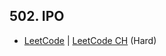 ## 502. IPO

-  [LeetCode](https://leetcode.com/problems/ipo/) | [LeetCode CH](https://leetcode.cn/problems/ipo/) (Hard)
